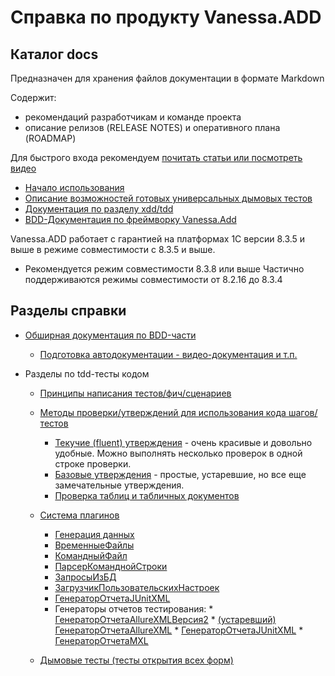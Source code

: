 # Справка по продукту Vanessa.ADD

## Каталог docs

Предназначен для хранения файлов документации в формате Markdown

Содержит:

* рекомендаций разработчикам и команде проекта
* описание релизов (RELEASE NOTES) и оперативного плана (ROADMAP)

Для быстрого входа рекомендуем [почитать статьи или посмотреть видео](xdd/Статьи-и-видео-по-тестированию-в-1С.MD)

- [Начало использования](/doc/начало-использования.md)
- [Описание возможностей готовых универсальных дымовых тестов](../tests/smoke/readme.md)
- [Документация по разделу xdd/tdd](/doc/xdd/README.MD)
- [BDD-Документация по фреймворку Vanessa.Add](/doc/bdd/README.md)

Vanessa.ADD работает с гарантией на платформах 1С версии 8.3.5 и выше в режиме совместимости с 8.3.5 и выше.
  - Рекомендуется режим совместимости 8.3.8 или выше
Частично поддерживаются режимы совместимости от 8.2.16 до 8.3.4

## Разделы справки

* [Обширная документация по BDD-части](./bdd/README.md)
    * [Подготовка автодокументации - видео-документация и т.п.](https://github.com/silverbulleters/add/blob/develop/doc/bdd/%D0%BF%D0%BE%D0%B4%D0%B3%D0%BE%D1%82%D0%BE%D0%B2%D0%BA%D0%B0-%D0%B0%D0%B2%D1%82%D0%BE%D0%B4%D0%BE%D0%BA%D1%83%D0%BC%D0%B5%D0%BD%D1%82%D0%B0%D1%86%D0%B8%D0%B8.md)

* Разделы по tdd-тесты кодом

    * [Принципы написания тестов/фич/сценариев](xdd/Принципы-написания-тестов.MD)

    * [Методы проверки/утверждений для использования кода шагов/тестов](xdd/Методы-проверки---утверждения.MD)
        * [Текучие (fluent) утверждения](xdd/Текучие-(fluent)-утверждения.MD) - очень красивые и довольно удобные. Можно выполнять несколько проверок в одной строке проверки.
        * [Базовые утверждения](xdd/Базовые-утверждения.MD) - простые, устаревшие, но все еще замечательные утверждения.
        * [Проверка таблиц и табличных документов](xdd/Проверка-таблиц-и-табличных-документов.MD)

    * [Система плагинов](xdd/Система-плагинов.MD)
        * [Генерация данных](xdd/Генерация-данных.MD)
        * [ВременныеФайлы](xdd/ВременныеФайлы.MD)
        * [КомандныйФайл](xdd/КомандныйФайл.MD)
        * [ПарсерКоманднойСтроки](xdd/ПарсерКоманднойСтроки.MD)
        * [ЗапросыИзБД](xdd/ЗапросыИзБД.MD)
        * [ЗагрузчикПользовательскихНастроек](xdd/Загрузчик-пользовательских-настроек.MD)
        * [ГенераторОтчетаJUnitXML](xdd/ГенераторыОтчетов.MD#генераторотчетаjunitxml)
        * Генераторы отчетов тестирования:
                * [ГенераторОтчетаAllureXMLВерсия2](xdd/ГенераторыОтчетов.MD#генераторотчетаallurexmlверсия2)
                    * [(устаревший) ГенераторОтчетаAllureXML](xdd/ГенераторыОтчетов.MD#устаревший-генераторотчетаallurexml)
                * [ГенераторОтчетаJUnitXML](xdd/ГенераторыОтчетов.MD#генераторотчетаjunitxml)
                * [ГенераторОтчетаMXL](xdd/ГенераторыОтчетов.MD#генераторотчетаmxl)

    * [Дымовые тесты (тесты открытия всех форм)](../tests/smoke/readme.md)
